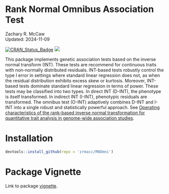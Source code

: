 # Rank Normal Omnibus Association Test
Zachary R. McCaw <br>
Updated: 2024-11-09

[![CRAN_Status_Badge](https://www.r-pkg.org/badges/version/RNOmni)](https://cran.r-project.org/package=RNOmni)
[![](https://cranlogs.r-pkg.org/badges/grand-total/RNOmni)](https://CRAN.R-project.org/package=RNOmni)

This package implements genetic association tests based on the inverse normal transform (INT). These tests are recommend for continuous traits with non-normally distributed residuals. INT-based tests robustly control the type I error in settings where standard linear regression does not, as when the residual distribution exhibits excess skew or kurtosis. Moreover, INT-based tests dominate standard linear regression in terms of power. These tests may be classified into two types. In direct INT (D-INT), the phenotype is itself transformed. In indirect INT (I-INT), phenotypic residuals are transformed. The omnibus test (O-INT) adaptively combines D-INT and I-INT into a single robust and statistically powerful approach. See [Operating characteristics of the rank-based inverse normal transformation for quantitative trait analysis in genome-wide association studies](https://doi.org/10.1111/biom.13214).

# Installation

```r
devtools::install_github(repo = 'zrmacc/RNOmni')
```

# Package Vignette

Link to package [vignette](https://htmlpreview.github.io/?https://github.com/zrmacc/RNOmni/blob/master/vignettes/RNOmni.html).
